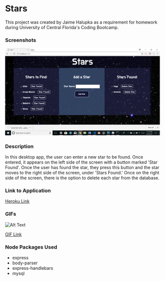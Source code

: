 # Stars
This project was created by Jaime Halupka as a requirement for homework during University of Central Florida's Coding Bootcamp. 


### Screenshots

![In Action](screenshot1.png "In Action")


### Description

In this desktop app, the user can enter a new star to be found. Once entered, it appears on the left side of the screen with a button marked 'Star Found'. Once the user has found the star, they press this button and the star moves to the right side of the screen, under 'Stars Found.' Once on the right side of the screen, there is the option to delete each star from the database.

### Link to Application

[Heroku Link](https://safe-bastion-85550.herokuapp.com/)

### GIFs

![Alt Text](https://thumbs.gfycat.com/NecessaryEarlyAvocet-size_restricted.gif)

[GIF Link](https://gfycat.com/gifs/detail/NecessaryEarlyAvocet)

### Node Packages Used

* express
* body-parser
* express-handlebars
* mysql
